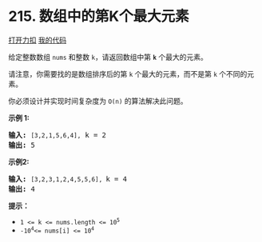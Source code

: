 # 215. 数组中的第K个最大元素

[打开力扣](https://leetcode.cn/problems/kth-largest-element-in-an-array) [我的代码](215.kth_largest_element_in_an_array.py)

给定整数数组 <code>nums</code> 和整数 <code>k</code>，请返回数组中第 <code><strong>k</strong></code> 个最大的元素。

请注意，你需要找的是数组排序后的第 <code>k</code> 个最大的元素，而不是第 <code>k</code> 个不同的元素。

你必须设计并实现时间复杂度为 <code>O(n)</code> 的算法解决此问题。



<strong>示例 1:</strong>

<pre>
<strong>输入:</strong> <code>[3,2,1,5,6,4],</code> k = 2
<strong>输出:</strong> 5
</pre>

<strong>示例2:</strong>

<pre>
<strong>输入:</strong> <code>[3,2,3,1,2,4,5,5,6], </code>k = 4
<strong>输出:</strong> 4</pre>



<strong>提示： </strong>

<ul>
	<li><code>1 <= k <= nums.length <= 10<sup>5</sup></code></li>
	<li><code>-10<sup>4</sup><= nums[i] <= 10<sup>4</sup></code></li>
</ul>
